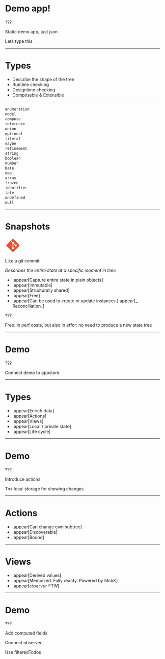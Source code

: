 # Demo app!

???

Static demo app, just json

Letś type this

---

# Types

* Describe the shape of the tree
* Runtime checking
* Designtime checking
* Composable & Extensible

---

```
enumeration
model
compose
reference
union
optional
literal
maybe
refinement
string
boolean
number
Date
map
array
frozen
identifier
late
undefined
null
```

---

# Snapshots

<img src="img/git.png" width="50" />

Like a git commit

_Describes the entire state at a specific moment in time_

* .appear[Capture entire state in plain objects]
* .appear[Immutable]
* .appear[Structurally shared]
* .appear[Free]
* .appear[Can be used to create or update instances ].appear[_ Reconciliation_]

???

Free: in perf costs, but also in effor: no need to produce a new state tree

---

# Demo

???

Connect demo to appstore

---

# Types

* .appear[Enrich data]
* .appear[Actions]
* .appear[Views]
* .appear[Local / private state]
* .appear[Life cycle]

---

# Demo

???

Introduce actions

Tnx local storage for showing changes

---

# Actions

* .appear[Can change own subtree]
* .appear[Discoverable]
* .appear[Bound]

---

# Views

* .appear[Derived values]
* .appear[Memoized. Fully reacty. Powered by MobX]
* .appear[`observer` FTW]

---

# Demo

???

Add computed fields

Connect observer

Use filteredTodos


